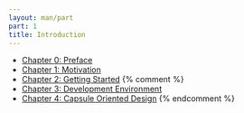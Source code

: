 ```yaml
---
layout: man/part
part: 1
title: Introduction
---
```


- [Chapter 0: Preface](/man/p1/ch0_preface.html)
- [Chapter 1: Motivation](/man/p1/ch1_motivation.html)
- [Chapter 2: Getting Started](/man/p1/ch2_getting_started.html)
{% comment %}
- [Chapter 3: Development Environment](/man/p1/ch3_development_environment.html)
- [Chapter 4: Capsule Oriented Design](/man/p1/ch4_capsule_oriented_design.html)
{% endcomment %}
